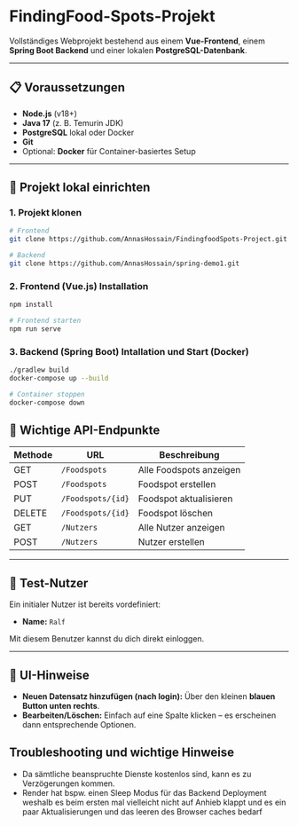 # FindingFood-Spots-Projekt

Vollständiges Webprojekt bestehend aus einem **Vue-Frontend**, einem **Spring Boot Backend** und einer lokalen **PostgreSQL-Datenbank**.

---

## 📋 Voraussetzungen

- **Node.js** (v18+)
- **Java 17** (z. B. Temurin JDK)
- **PostgreSQL** lokal oder Docker
- **Git**
- Optional: **Docker** für Container-basiertes Setup

---

## 🚀 Projekt lokal einrichten

### 1. Projekt klonen
```bash
# Frontend
git clone https://github.com/AnnasHossain/FindingfoodSpots-Project.git

# Backend
git clone https://github.com/AnnasHossain/spring-demo1.git

```
### 2. Frontend (Vue.js) Installation
```bash
npm install
```
```bash
# Frontend starten
npm run serve
```

### 3. Backend (Spring Boot) Intallation und Start (Docker)
```bash
./gradlew build
docker-compose up --build
```
```bash
# Container stoppen
docker-compose down
```
## 📌 Wichtige API-Endpunkte

| Methode | URL               | Beschreibung             |
|---------|-------------------|--------------------------|
| GET     | `/Foodspots`      | Alle Foodspots anzeigen  |
| POST    | `/Foodspots`      | Foodspot erstellen       |
| PUT     | `/Foodspots/{id}` | Foodspot aktualisieren   |
| DELETE  | `/Foodspots/{id}` | Foodspot löschen         |
| GET     | `/Nutzers`        | Alle Nutzer anzeigen     |
| POST    | `/Nutzers`        | Nutzer erstellen         |

---

## 👤 Test-Nutzer

Ein initialer Nutzer ist bereits vordefiniert:
- **Name:** `Ralf`

Mit diesem Benutzer kannst du dich direkt einloggen.

---

## 🧭 UI-Hinweise

- **Neuen Datensatz hinzufügen (nach login):** Über den kleinen **blauen Button unten rechts**.
- **Bearbeiten/Löschen:** Einfach auf eine Spalte klicken – es erscheinen dann entsprechende Optionen.


## Troubleshooting und wichtige Hinweise

- Da sämtliche beanspruchte Dienste kostenlos sind, kann es zu Verzögerungen kommen.
- Render hat bspw. einen Sleep Modus für das Backend Deployment weshalb es beim ersten mal vielleicht nicht auf Anhieb klappt und es ein paar Aktualisierungen und das leeren des Browser caches bedarf
